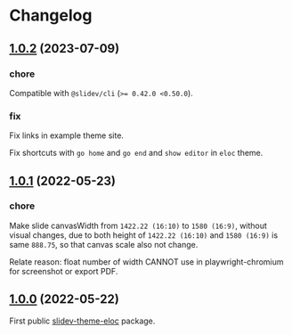 # Changelog

## [1.0.2](https://github.com/zthxxx/slides/compare/slidev-theme-eloc@1.0.1...slidev-theme-eloc@1.0.2) (2023-07-09)

### chore

Compatible with `@slidev/cli` (`>= 0.42.0 <0.50.0`).

### fix

Fix links in example theme site.

Fix shortcuts with `go home` and `go end` and `show editor` in `eloc` theme.


## [1.0.1](https://github.com/zthxxx/slides/compare/slidev-theme-eloc@1.0.0...slidev-theme-eloc@1.0.1) (2022-05-23)

### chore

Make slide canvasWidth from `1422.22 (16:10)` to `1580 (16:9)`, without visual changes,
due to both height of `1422.22 (16:10)` and `1580 (16:9)` is same `888.75`, so that canvas scale also not change.

Relate reason: float number of width CANNOT use in playwright-chromium for screenshot or export PDF.

## [1.0.0](https://github.com/zthxxx/slides/tree/slidev-theme-eloc@1.0.0/packages/slidev-theme-eloc) (2022-05-22)

First public [slidev-theme-eloc](https://www.npmjs.com/package/slidev-theme-eloc) package.
